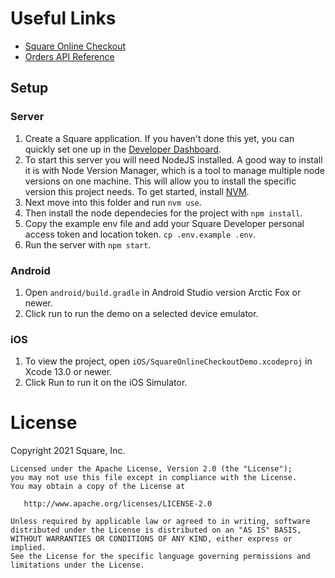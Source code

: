 # Useful Links

- [Square Online Checkout](https://squareup.com/us/en/online-checkout)
- [Orders API Reference](https://developer.squareup.com/reference/square/orders-api)

## Setup

### Server

1. Create a Square application. If you haven't done this yet, you can quickly set one up in the [Developer Dashboard](https://developer.squareup.com/apps).
1. To start this server you will need NodeJS installed. A good way to install it is with Node Version Manager, which
 is a tool to manage multiple node versions on one machine. This will allow you to install the specific version this
  project needs. To get started, install [NVM](https://github.com/nvm-sh/nvm).
1. Next move into this folder and run `nvm use`.
2. Then install the node dependecies for the project with `npm install`.
1. Copy the example env file and add your Square Developer personal access token and location token. `cp .env.example
 .env`.
1. Run the server with `npm start`.

### Android

1. Open `android/build.gradle` in Android Studio version Arctic Fox or newer. 
2. Click run to run the demo on a selected device emulator.

### iOS

1. To view the project, open `iOS/SquareOnlineCheckoutDemo.xcodeproj` in Xcode 13.0 or newer. 
2. Click Run to run it on the iOS Simulator. 

# License

Copyright 2021 Square, Inc.
​
```
Licensed under the Apache License, Version 2.0 (the "License");
you may not use this file except in compliance with the License.
You may obtain a copy of the License at
​
   http://www.apache.org/licenses/LICENSE-2.0
​
Unless required by applicable law or agreed to in writing, software
distributed under the License is distributed on an "AS IS" BASIS,
WITHOUT WARRANTIES OR CONDITIONS OF ANY KIND, either express or implied.
See the License for the specific language governing permissions and
limitations under the License.
```